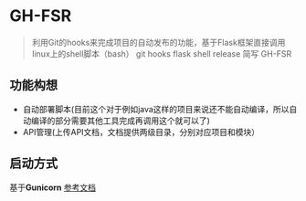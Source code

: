 # GH-FSR  
> 利用Git的hooks来完成项目的自动发布的功能，基于Flask框架直接调用linux上的shell脚本（bash） 
  git hooks flask shell release 简写 GH-FSR  


## 功能构想
- 自动部署脚本(目前这个对于例如java这样的项目来说还不能自动编译，所以自动编译的部分需要其他工具完成再调用这个就可以了)
- API管理(上传API文档，文档提供两级目录，分别对应项目和模块）


## 启动方式
基于**Gunicorn**
[参考文档](http://docs.jinkan.org/docs/flask/deploying/wsgi-standalone.html)
